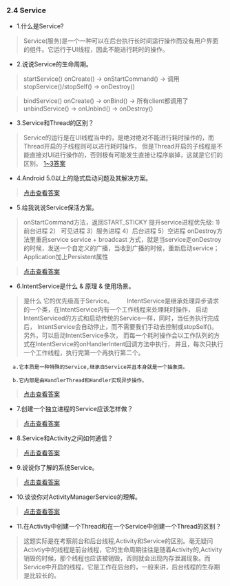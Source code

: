 ### 2.4 Service

- 1.什么是Service?
> Service(服务)是一个一种可以在后台执行长时间运行操作而没有用户界面的组件。它运行于UI线程，因此不能进行耗时的操作。

- 2.说说Service的生命周期。
> startService() 
> onCreate() -> onStartCommand() -> 调用stopService()/stopSelf() -> onDestroy()

> bindService()
> onCreate() -> onBind() -> 所有client都调用了unbindService() -> onUnbind() -> onDestroy()
- 3.Service和Thread的区别？

> Service的运行是在UI线程当中的，是绝对绝对不能进行耗时操作的，而Thread开启的子线程则可以进行耗时操作，
> 但是Thread开启的子线程是不能直接对UI进行操作的，否则极有可能发生直接让程序崩掉，这就是它们的区别。
> [1~3答案](https://blog.csdn.net/clandellen/article/details/79276411)

- 4.Android 5.0以上的隐式启动问题及其解决方案。

> [点击查看答案](https://www.cnblogs.com/momoshengxiao/p/6442380.html)

- 5.给我说说Service保活方案。

> onStartCommand方法，返回START_STICKY
> 提升service进程优先级: 1) 前台进程 2） 可见进程 3）服务进程 4）后台进程 5）空进程
> onDestroy方法里重启service
  service + broadcast 方式，就是当service走onDestroy的时候，发送一个自定义的广播，当收到广播的时候，重新启动service；
> Application加上Persistent属性

> [点击查看答案](https://www.cnblogs.com/blosaa/p/9530625.html)

- 6.IntentService是什么 & 原理 & 使用场景。
> 是什么
    它的优先级高于Service。
      IntentService是继承处理异步请求的一个类，在IntentService内有一个工作线程来处理耗时操作，
        启动IntentServiced的方式和启动传统的Service一样，同时，当任务执行完成后，
        IntentService会自动停止，而不需要我们手动去控制或stopSelf()。
        另外，可以启动IntentService多次，
        而每一个耗时操作会以工作队列的方式在IntentService的onHandlerIntent回调方法中执行，
        并且，每次只执行一个工作线程，执行完第一个再执行第二个。
    
      a.它本质是一种特殊的Service,继承自Service并且本身就是一个抽象类。
    
      b.它内部是由HandlerThread和Handler实现异步操作。

> [点击查看答案](https://blog.csdn.net/ClAndEllen/article/details/79346624)

- 7.创建一个独立进程的Service应该怎样做？

> [点击查看答案](https://www.jianshu.com/p/4a83becd758e)

- 8.Service和Activity之间如何通信？

> [点击查看答案](http://www.cnblogs.com/codingblock/p/4850299.html)

- 9.说说你了解的系统Service。

> [点击查看答案](https://blog.csdn.net/geyunfei_/article/details/78851024)

- 10.谈谈你对ActivityManagerService的理解。

> [点击查看答案](https://www.cnblogs.com/xingchenkn/p/3637137.html)

- 11.在Activtiy中创建一个Thread和在一个Service中创建一个Thread的区别？

> 这题实际是在考察前台和后台线程,Activity和Service的区别。毫无疑问Activtiy中的线程是前台线程，它的生命周期往往是随着Activity的,Activity销毁的时候，那个线程也应该被销毁，否则就会出现内存泄漏现象。而Service中开启的线程，它是工作在后台的，一般来讲，后台线程的生存期是比较长的。